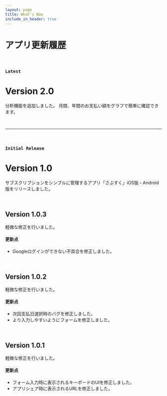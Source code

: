 ```yaml
---
layout: page
title: What's New
include_in_header: true
---
```


# アプリ更新履歴

<br>

### `Latest`
# **Version 2.0**
分析機能を追加しました。
月間、年間のお支払い額をグラフで簡単に確認できます。

<br>

________

<br>

### `Initial Release`
# **Version 1.0**
サブスクリプションをシンプルに管理するアプリ「さぶすく」iOS版・Android版をリリースしました。

<br>

## Version 1.0.3
軽微な修正を行いました。

#### 更新点
- Googleログインができない不具合を修正しました。

<br>

## Version 1.0.2
軽微な修正を行いました。

#### 更新点
- 次回支払日選択時のバグを修正しました。
- より入力しやすいようにフォームを修正しました。

<br>

## Version 1.0.1
軽微な修正を行いました。

#### 更新点
- フォーム入力時に表示されるキーボードのUIを修正しました。
- アプリシェア時に表示されるURLを修正しました。

<br>
